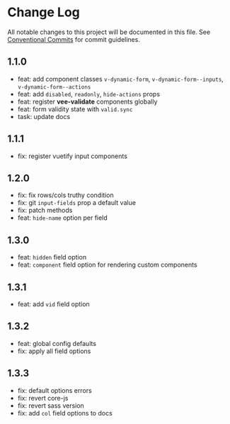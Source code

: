 # Change Log

All notable changes to this project will be documented in this file.
See [Conventional Commits](https://conventionalcommits.org) for commit guidelines.

## 1.1.0

- feat: add component classes `v-dynamic-form`, `v-dynamic-form--inputs`, `v-dynamic-form--actions`
- feat: add `disabled`, `readonly`, `hide-actions` props
- feat: register **vee-validate** components globally
- feat: form validity state with `valid.sync`
- task: update docs

## 1.1.1

- fix: register vuetify input components

## 1.2.0

- fix: fix rows/cols truthy condition
- fix: git `input-fields` prop a default value
- fix: patch methods
- feat: `hide-name` option per field

## 1.3.0

- feat: `hidden` field option
- feat: `component` field option for rendering custom components

## 1.3.1

- feat: add `vid` field option

## 1.3.2

- feat: global config defaults
- fix: apply all field options

## 1.3.3

- fix: default options errors
- fix: revert core-js
- fix: revert sass version
- fix: add `col` field options to docs
